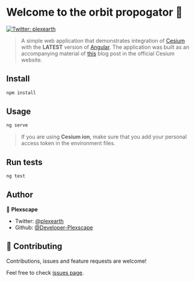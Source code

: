 # Welcome to the orbit propogator 👋
[![Twitter: plexearth](https://img.shields.io/twitter/follow/plexearth.svg?style=social)](https://twitter.com/plexearth)

> A simple web application that demonstrates integration of [Cesium](https://cesiumjs.org/) with the **LATEST** version of [Angular](https://angular.io/). The application was built as an accompanying material of [this](https://cesium.com/blog/2018/03/12/cesium-and-angular/) blog post in the official Cesium website.

## Install

```sh
npm install
```

## Usage

```sh
ng serve
```

> If you are using **Cesium ion**, make sure that you add your personal access token in the environment files.

## Run tests

```sh
ng test
```

## Author

👤 **Plexscape**

* Twitter: [@plexearth](https://twitter.com/plexearth)
* Github: [@Developer-Plexscape](https://github.com/Developer-Plexscape)

## 🤝 Contributing

Contributions, issues and feature requests are welcome!

Feel free to check [issues page](https://github.com/Developer-Plexscape/cesium-angular-example/issues).

